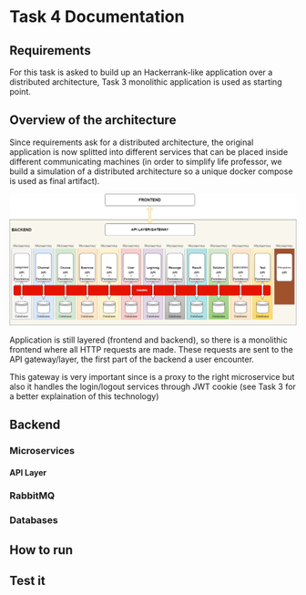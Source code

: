 # Task 4 Documentation

## Requirements
For this task is asked to build up an Hackerrank-like application over a distributed architecture, Task 3 monolithic application is used as starting point.

## Overview of the architecture

Since requirements ask for a distributed architecture, the original application is now splitted into different services that can be placed inside different communicating machines (in order to simplify life professor, we build a simulation of a distributed architecture so a unique docker compose is used as final artifact).

![Alt Image text](/Task%204/img/distributed.png "Application structure")

Application is still layered (frontend and backend), so there is a monolithic frontend where all HTTP requests are made. These requests are sent to the API gateway/layer, the first part of the backend a user encounter.

This gateway is very important since is a proxy to the right microservice but also it handles the login/logout services through JWT cookie (see Task 3 for a better explaination of this technology)

## Backend
### Microservices
#### API Layer 
### RabbitMQ
### Databases

## How to run 

## Test it
